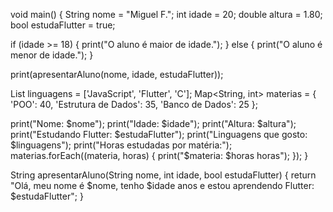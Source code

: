 void main() {
  String nome = "Miguel F.";
  int idade = 20;
  double altura = 1.80;
  bool estudaFlutter = true;

  if (idade >= 18) {
    print("O aluno é maior de idade.");
  } else {
    print("O aluno é menor de idade.");
  }

  print(apresentarAluno(nome, idade, estudaFlutter));

  List<String> linguagens = ['JavaScript', 'Flutter', 'C'];
  Map<String, int> materias = {
    'POO': 40,
    'Estrutura de Dados': 35,
    'Banco de Dados': 25
  };

  print("Nome: $nome");
  print("Idade: $idade");
  print("Altura: $altura");
  print("Estudando Flutter: $estudaFlutter");
  print("Linguagens que gosto: $linguagens");
  print("Horas estudadas por matéria:");
  materias.forEach((materia, horas) {
    print("$materia: $horas horas");
  });
}

String apresentarAluno(String nome, int idade, bool estudaFlutter) {
  return "Olá, meu nome é $nome, tenho $idade anos e estou aprendendo Flutter: $estudaFlutter";
}
